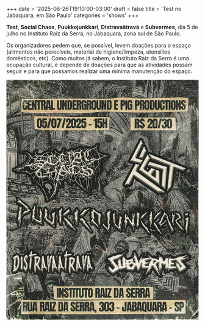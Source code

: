 +++
date = '2025-06-26T19:10:00-03:00'
draft = false
title = 'Test no Jabaquara, em São Paulo'
categories = 'shows'
+++

**Test**, **Social Chaos**, **Puukkojunkkari**, **Distravaätravä** e **Subvermes**, dia 5 de julho no Instituto Raiz da Serra, no Jabaquara, zona sul de São Paulo.

<!--more-->

Os organizadores pedem que, se possível, levem doações para o espaço (alimentos não perecíveis, material de higiene/limpeza, utensílios domésticos, etc). Como muitos já sabem, o Instituto Raiz da Serra é uma ocupação cultural, e depende de doações para que as atividades possam seguir e para que possamos realizar uma mínima manutenção do espaço.

<img src="featured.png" alt="Flyer Test no Instituto Raizes da Terra">
